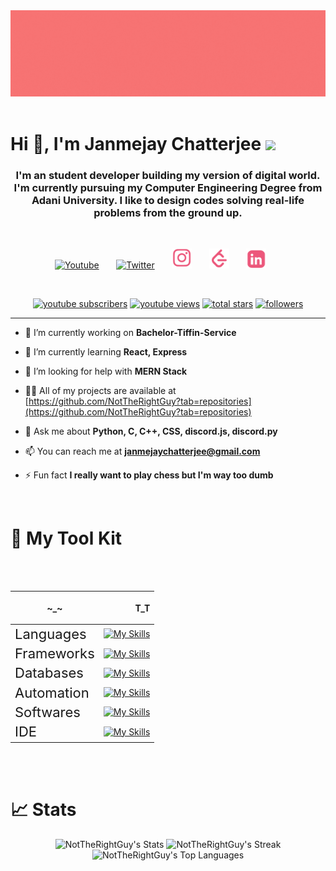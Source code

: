 <div align="center"><img src="./assets/Banner%20Profile.gif"/></div>
<br/>
<h1 align="left">Hi 👋, I'm Janmejay Chatterjee <img src="https://media.giphy.com/media/MxYQrB9jeGzza/giphy.gif" width="50"></h1> 
<h3 align="center">I'm an student developer  building my version of digital world. I'm currently pursuing my Computer Engineering Degree from Adani University. I like to design codes solving real-life problems from the ground up.</h3>
<br/>
<!-- Social icons section -->
<p align="center">
  <a href="https://www.youtube.com/channel/UCtYCQToUB9jo9-nfrBm4WaQ"><img width="32px" alt="Youtube" title="Youtube" src="https://i.imgur.com/qiXu7b2.png"/></a>
  &#8287;&#8287;&#8287;&#8287;&#8287;
  <a href="https://twitter.com/notJanmejay"><img width="32px" alt="Twitter" title="Twitter" src="https://i.imgur.com/OXZM1L6.png"/></a>
  &#8287;&#8287;&#8287;&#8287;&#8287;
  <a href="https://www.instagram.com/meetdelsion/"><img width="32px" alt="Twitter" title="Instagram" src="./assets/instagram%20logo.png"/></a>
  &#8287;&#8287;&#8287;&#8287;&#8287;
  <a href="https://www.leetcode.com/janmejaychatterjee/"><img width="32px" alt="Twitter" title="Instagram" src="./assets/leetcode%20logo.png"/></a>
  &#8287;&#8287;&#8287;&#8287;&#8287;
    <a href="https://www.linkedin.com/in/janmejay-chatterjee-4a5335202/"><img width="32px" alt="Twitter" title="Instagram" src="./assets/linkeldin%20logo.png"/></a>
  &#8287;&#8287;&#8287;&#8287;&#8287;
</p>

<br/>

<p align="center">
  <a href="https://www.youtube.com/c/UCtYCQToUB9jo9-nfrBm4WaQ?sub_confirmation=1">
    <img alt="youtube subscribers" title="Subscribe to my YouTube channel" src="https://custom-icon-badges.demolab.com/youtube/channel/subscribers/UCtYCQToUB9jo9-nfrBm4WaQ?color=%23E05D44&label=SUBSCRIBE&logo=video&logoColor=white&style=for-the-badge&labelColor=CE4630"/></a> 
  <a href="https://www.youtube.com/c/UCtYCQToUB9jo9-nfrBm4WaQ">
    <img alt="youtube views" title="YouTube views" src="https://custom-icon-badges.demolab.com/youtube/channel/views/UCtYCQToUB9jo9-nfrBm4WaQ?color=%23E1AD0E&logo=video&logoColor=white&style=for-the-badge&labelColor=C79600"/></a> 
  <a href="https://github.com/NotTheRightGuy?tab=repositories&sort=stargazers">
    <img alt="total stars" title="Total stars on GitHub" src="https://custom-icon-badges.demolab.com/github/stars/NotTheRightGuy?color=55960c&style=for-the-badge&labelColor=488207&logo=star"/></a>
  <a href="https://github.com/NotTheRightGuy?tab=followers">
    <img alt="followers" title="Follow me on Github" src="https://custom-icon-badges.demolab.com/github/followers/NotTheRightGuy?color=236ad3&labelColor=1155ba&style=for-the-badge&logo=person-add&label=Follow&logoColor=white"/></a>
</p>

---

- 🔭 I’m currently working on **Bachelor-Tiffin-Service**

- 🌱 I’m currently learning **React, Express**

- 🤝 I’m looking for help with **MERN Stack**

- 👨‍💻 All of my projects are available at [https://github.com/NotTheRightGuy?tab=repositories](https://github.com/NotTheRightGuy?tab=repositories)

- 💬 Ask me about **Python, C, C++, CSS, discord.js, discord.py**

- 📫 You can reach me at **janmejaychatterjee@gmail.com**

- ⚡ Fun fact **I really want to play chess but I'm way too dumb**
  
<br />


# 🧰 My Tool Kit 
<br />
<br />


| ~_~                                          | <p align='right'>T_T</p>                                                                               |
| -------------------------------------------- | ------------------------------------------------------------------------------------------------------ |
| <div style="font-size:22px">Languages</div>  | [![My Skills](https://skillicons.dev/icons?i=js,html,css,py,c,cpp,git)](https://skillicons.dev)        |
| <div style="font-size:22px">Frameworks</div> | [![My Skills](https://skillicons.dev/icons?i=tailwind,nodejs,react,bootstrap)](https://skillicons.dev) |
| <div style="font-size:22px">Databases</div>  | [![My Skills](https://skillicons.dev/icons?i=mysql)](https://skillicons.dev)                           |
| <div style="font-size:22px">Automation</div> | [![My Skills](https://skillicons.dev/icons?i=selenium)](https://skillicons.dev)                        |
| <div style="font-size:22px">Softwares</div>  | [![My Skills](https://skillicons.dev/icons?i=photoshop,illustrator,figma)](https://skillicons.dev)     |
| <div style="font-size:22px">IDE</div>        | [![My Skills](https://skillicons.dev/icons?i=atom,vscode,vim)](https://skillicons.dev)                 |

<br />
<br />

# 📈 Stats 

<div align='center'>

![NotTheRightGuy's Stats](https://github-readme-stats.vercel.app/api?username=NotTheRightGuy&theme=vue-dark&show_icons=true&hide_border=true&count_private=true)
![NotTheRightGuy's Streak](https://github-readme-streak-stats.herokuapp.com/?user=NotTheRightGuy&theme=vue-dark&hide_border=true)
![NotTheRightGuy's Top Languages](https://github-readme-stats.vercel.app/api/top-langs/?username=NotTheRightGuy&theme=vue-dark&show_icons=true&hide_border=true&layout=compact)

</div>
